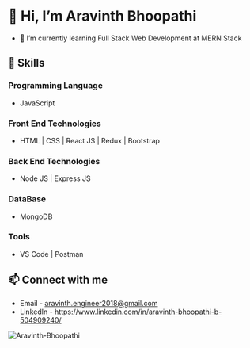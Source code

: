 # 👋 Hi, I’m Aravinth Bhoopathi
* 🌱 I’m currently learning Full Stack Web Development at MERN Stack

## 🌱 Skills 
### Programming Language 
* JavaScript 
### Front End Technologies 
* HTML | CSS | React JS | Redux | Bootstrap
### Back End Technologies 
* Node JS | Express JS
### DataBase 
* MongoDB
### Tools 
* VS Code | Postman

## 📫 Connect with me 
* Email - aravinth.engineer2018@gmail.com
* LinkedIn - https://www.linkedin.com/in/aravinth-bhoopathi-b-504909240/

<img align="left" src="https://github-readme-stats.vercel.app/api/top-langs?username=Aravinth-Bhoopathi&show_icons=true&locale=en&layout=compact" alt="Aravinth-Bhoopathi" />

<!---
Aravinth-Bhoopathi/Aravinth-Bhoopathi is a ✨ special ✨ repository because its `README.md` (this file) appears on your GitHub profile.
You can click the Preview link to take a look at your changes.
--->
